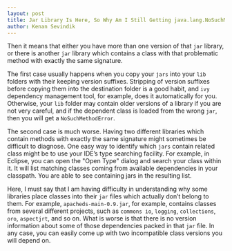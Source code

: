 ```yaml
---
layout: post
title: Jar Library Is Here, So Why Am I Still Getting java.lang.NoSuchMethodError?
author: Kenan Sevindik
---
```


Then it means that either you have more than one version of that `jar` library, or there is another `jar` library which 
contains a class with that problematic method with exactly the same signature.

The first case usually happens when you copy your `jars` into your `lib` folders with their keeping version suffixes. 
Stripping of version suffixes before copying them into the destination folder is a good habit, and `ivy` dependency 
management tool, for example, does it automatically for you. Otherwise, your `lib` folder may contain older versions of 
a library if you are not very careful, and if the dependent class is loaded from the wrong `jar`, then you will get a 
`NoSuchMethodError`.

The second case is much worse. Having two different libraries which contain methods with exactly the same signature might 
sometimes be difficult to diagnose. One easy way to identify which `jars` contain related class might be to use your IDE’s 
type searching facility. For example, in Eclipse, you can open the "Open Type" dialog and search your class within it. It 
will list matching classes coming from available dependencies in your classpath. You are able to see containing jars in 
the resulting list.

Here, I must say that I am having difficulty in understanding why some libraries place classes into their `jar` files 
which actually don’t belong to them. For example, `apacheds-main-0.9.jar`, for example, contains classes from several 
different projects, such as `commons io`, `logging`, `collections`, `oro`, `aspectjrt`, and so on. What is worse is that 
there is no version information about some of those dependencies packed in that `jar` file. In any case, you can easily 
come up with two incompatible class versions you will depend on.
